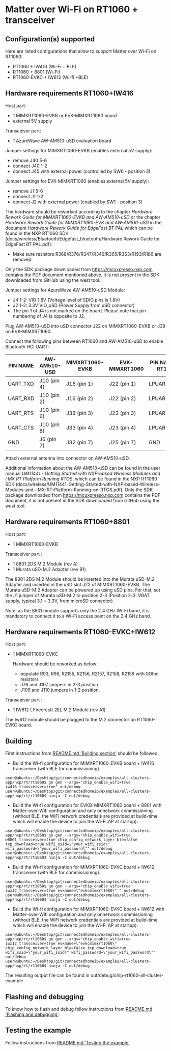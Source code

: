 # Matter over Wi-Fi on RT1060 + transceiver

## Configuration(s) supported

Here are listed configurations that allow to support Matter over Wi-Fi on RT1060:

- RT1060 + IW416 (Wi-Fi + BLE)
- RT1060 + 8801 (Wi-Fi)
- RT1060-EVKC + IW612 (Wi-fi +BLE)

## Hardware requirements RT1060+IW416

Host part:

- 1 MIMXRT1060-EVKB or EVK-MIMXRT1060 board
- external 5V supply

Transceiver part:

- 1 AzureWave AW-AM510-uSD evaluation board

Jumper settings for MIMXRT1060-EVKB (enables external 5V supply):

- remove  J40 5-6
- connect J40 1-2
- connect J45 with external power (controlled by SW6 - position 3)

Jumper settings for EVK-MIMXRT1060 (enables external 5V supply):

- remove  J1 5-6
- connect J1 1-2
- connect J2 with external power (enabled by SW1 - position 3)

The hardware should be reworked according to the chapter *Hardware Rework Guide for MIMXRT1060-EVKB and AW-AM510-uSD* or the chapter *Hardware Rework Guide for MIMXRT1060-EVK and AW-AM510-uSD* in the document *Hardware Rework Guide for EdgeFast BT PAL* which can be found in the NXP RT1060 SDK (docs/wireless/Bluetooth/Edgefast_bluetooth/Hardware Rework Guide for EdgeFast BT PAL.pdf):

- Make sure resistors R368/R376/R347/R349/R365/R363/R193/R186 are removed.

Only the SDK package downloaded from https://mcuxpresso.nxp.com contains the PDF document mentioned above, it is not present in the SDK downloaded from GitHub using the west tool.

Jumper settings for AzureWave AW-AM510-uSD Module:

- J4  1-2: VIO 1.8V (Voltage level of SDIO pins is 1.8V)
- J2  1-2: 3.3V VIO_uSD (Power Supply from uSD connector)
- The pin 1 of J4 is not marked on the board. Please note that pin numbering of J4 is opposite to J2.

Plug AW-AM510-uSD into uSD connector J22 on MIMXRT1060-EVKB or J39 on EVK-MIMXRT1060.

Connect the following pins between RT1060 and AW-AM510-uSD to enable Bluetooth HCI UART:

| PIN NAME | AW-AM510-USD | MIMXRT1060-EVKB | EVK-MIMXRT1060 | PIN NAME OF RT1060 | GPIO NAME OF RT1060 |
|----------|--------------|-----------------|----------------|--------------------|---------------------|
| UART_TXD | J10 (pin 4)  | J16 (pin 1)     | J22 (pin 1)    | LPUART3_RXD        | GPIO_AD_B1_07       |
| UART_RXD | J10 (pin 2)  | J16 (pin 2)     | J22 (pin 2)    | LPUART3_TXD        | GPIO_AD_B1_06       |
| UART_RTS | J10 (pin 6)  | J33 (pin 3)     | J23 (pin 3)    | LPUART3_CTS        | GPIO_AD_B1_04       |
| UART_CTS | J10 (pin 8\) | J33 (pin 4)     | J23 (pin 4)    | LPUART3_RTS        | GPIO_AD_B1_05       |
| GND      | J6  (pin 7)  | J32 (pin 7)     | J25 (pin 7)    | GND                | GND                 |

Attach external antenna into connector on AW-AM510-uSD.

Additional information about the AW-AM510-uSD can be found in the user manual *UM11441 - Getting Started with NXP-based Wireless Modules and i.MX RT Platform Running RTOS*, which can be found in the NXP RT1060 SDK (docs/wireless/UM11441-Getting-Started-with-NXP-based-Wireless-Modules-and-i.MX-RT-Platform-Running-on-RTOS.pdf). Only the SDK package downloaded from https://mcuxpresso.nxp.com contains the PDF document, it is not present in the SDK downloaded from GitHub using the west tool.

## Hardware requirements RT1060+8801
Host part:
- 1 MIMXRT1060-EVKB

Transceiver part :
- 1 8801 2DS M.2 Module (rev A)
- 1 Murata uSD-M.2 Adapter (rev B1)

The 8801 2DS M.2 Module should be inserted into the Murata uSD-M.2 Adapter and inserted in the uSD slot J22 of MIMXRT1060-EVKB. The Murata uSD-M.2 Adapter can be powered up using uSD pins. For that, set the J1 jumper of Murata uSD-M.2 to position 2-3 (Position 2-3: VBAT supply, typical 3.1 ~ 3.3V, from microSD connector).

Note: as the 8801 module supports only the 2.4 GHz Wi-Fi band, it is mandatory to connect it to a Wi-Fi access point on the 2.4 GHz band.

## Hardware requirements RT1060-EVKC+IW612
Host part:
- 1 MIMXRT1060-EVKC

    Hardware should be reworked as below:
    - populate R93, R96, R2155, R2156, R2157, R2158, R2159 with 0Ohm resistors
    - J76 and J107 jumpers in 2-3 position.
    - J109 and J110 jumpers in 1-2 position.

Transceiver part :
- 1 IW612 ( Firecrest)  2EL M.2 Module (rev A1)

The Iw612 module should be plugged to the M.2 connector on RT1060-EVKC board. 

## Building

First instructions from [README.md 'Building section'][readme_building_section] should be followed.

[readme_building_section]: README.md#building

-   Build the Wi-fi configuration for MIMXRT1060-EVKB board + IW416 transceiver (with BLE for commissioning).

```
user@ubuntu:~/Desktop/git/connectedhomeip/examples/all-clusters-app/nxp/rt/rt1060$ gn gen --args="chip_enable_wifi=true iw416_transceiver=true" out/debug
user@ubuntu:~/Desktop/git/connectedhomeip/examples/all-clusters-app/nxp/rt/rt1060$ ninja -C out/debug
```

-   Build the Wi-fi configuration for EVKB-MIMXRT1060 board + 8801 with Matter-over-Wifi configuration and only onnetwork commissioning (without BLE, the WiFi network credentials are provided at build-time which will enable the device to join the Wi-Fi AP at startup):

```
user@ubuntu:~/Desktop/git/connectedhomeip/examples/all-clusters-app/nxp/rt/rt1060$ gn gen --args="chip_enable_wifi=true w8801_transceiver=true chip_config_network_layer_ble=false tcp_download=true wifi_ssid=\"your_wifi_ssid\" wifi_password=\"your_wifi_password\"" out/debug
user@ubuntu:~/Desktop/git/connectedhomeip/examples/all-clusters-app/nxp/rt/rt1060$ ninja -C out/debug
```

-   Build the Wi-fi configuration for MIMXRT1060-EVKC board + IW612 transceiver (with BLE for commissioning).

```
user@ubuntu:~/Desktop/git/connectedhomeip/examples/all-clusters-app/nxp/rt/rt1060$ gn gen --args="chip_enable_wifi=true iwx12_transceiver=true evkname=\"evkcmimxrt1060\" " out/debug
user@ubuntu:~/Desktop/git/connectedhomeip/examples/all-clusters-app/nxp/rt/rt1060$ ninja -C out/debug
```
-   Build the Wi-fi configuration for MIMXRT1060-EVKC board + IW612 with Matter-over-Wifi configuration and only onnetwork commissioning (without BLE, the WiFi network credentials are provided at build-time which will enable the device to join the Wi-Fi AP at startup):

```
user@ubuntu:~/Desktop/git/connectedhomeip/examples/all-clusters-app/nxp/rt/rt1060$ gn gen --args="chip_enable_wifi=true iwx12_transceiver=true evkname=\"evkcmimxrt1060\" chip_config_network_layer_ble=false tcp_download=true wifi_ssid=\"your_wifi_ssid\" wifi_password=\"your_wifi_password\"" out/debug
user@ubuntu:~/Desktop/git/connectedhomeip/examples/all-clusters-app/nxp/rt/rt1060$ ninja -C out/debug
```

The resulting output file can be found in out/debug/chip-rt1060-all-cluster-example

<a name="flashdebug"></a>

## Flashing and debugging

To know how to flash and debug follow instructions from [README.md 'Flashing and debugging'][readme_flash_debug_section].

[readme_flash_debug_section]:README.md#flashing-and-debugging

## Testing the example

Follow instructions from [README.md 'Testing the example'][readme_test_example_section].

[readme_test_example_section]:README.md#testing-the-example
